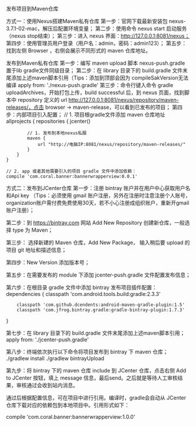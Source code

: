发布项目到Maven仓库

方式一：使用Nexus搭建Maven私有仓库
    第一步：官网下载最新安装包 nexus-3.7.1-02-mac，解压后配置环境变量；
    第二步：使用命令 nexus start 启动服务（nexus stop结束）；
    第三步：进入 nexus 界面：http://127.0.0.1:8081/nexus；
    第四步：使用管理员用户登录（用户名：admin，密码：admin123）；
    第五步：找到左侧 Browser ，右侧会展示不同形式的 maven 仓库地址。

发布到Maven私有仓库
第一步：编写 maven upload 脚本 nexus-push.gradle 置于lib gradle文件同级目录；
第二步：在 library 目录下的 build.gradle 文件末尾添加上述maven脚本引用（Tips：添加到顶部会因为 compileSakVersion无法编译
apply from: './nexus-push.gradle'
第三步：命令行键入命令 gradle uploadArchives，开始打包上传，build successful 后，到 nexus 页面，找到脚本中 repository 定义的 url http://127.0.0.1:8081/nexus/repository/maven-releases/，点击 browser -> maven-release，可以看到已发布的项目；
第四步：内部项目引入配置；
    // 1. 项目根gradle文件添加 maven 仓库地址
    allprojects {
        repositories {
            jcenter()
    
            // 1. 发布到本地nexus私服
            maven {
                url "http://电脑IP:8081/nexus/repository/maven-releases/"
            }
        }
    }
    
    // 2. app 或者其他需要引入的项目 gradle 文件中添加依赖：
    compile 'com.coral.banner:bannerwrapperview:0.0.1'


方式二：发布到JCenter仓库
第一步：注册 bintray 账户并在用户中心获取用户名和Api key
（Tips：必须使用 gmail 账户注册，另外在注册时注意注册个人账号，organization账户需付费免费使用30天，若不小心注册成组织账户，重新开gmail账户注册）；

第二步：到 https://bintray.com 网站 Add New Repository 创建新仓库，一般选择 type 为 Maven；

第三步： 选择新建的 Maven 仓库，Add New Package，
输入稍后要 upload 的项目 git 地址和描述信息；

第四步：New Version 添加版本号；

第五步：在需要发布的 module 下添加 jcenter-push.gradle 文件配置发布信息；

第六步：在根目录 gradle 文件中添加 bintray 发布项目插件配置：
dependencies {
        classpath 'com.android.tools.build:gradle:2.3.3'
        
        classpath 'com.github.dcendents:android-maven-gradle-plugin:1.5'
        classpath 'com.jfrog.bintray.gradle:gradle-bintray-plugin:1.7.3'
}

第七步：在 library 目录下的 build.gradle 文件末尾添加上述maven脚本引用；
apply from: './jcenter-push.gradle'

第八步：终端依次执行以下命令将项目发布到 bintray 下 maven 仓库；
./gradlew install
./gradlew bintrayUpload

第九步：将 bintray 下的 maven 仓库 include 到 JCenter 仓库，点击右侧 Add to JCenter 按钮，填上 message 信息，最后send。之后就是等待人工审核结果，审核通过会收到站内消息。

通过后根据配置信息，可在项目中进行引用。编译时，gradle会自动从 JCenter 仓库下载对应的依赖包到本地项目中。引用形式如下：

compile 'com.coral.banner:bannerwrapperview:1.0.0'






